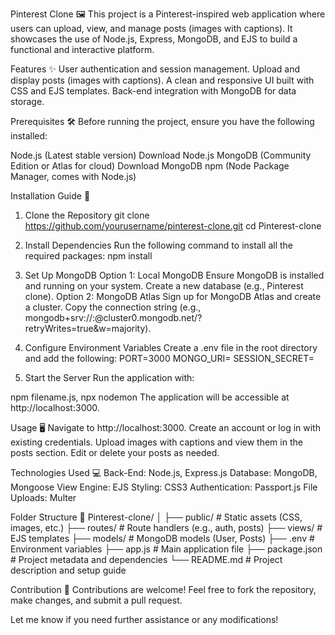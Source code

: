 Pinterest Clone 🖼️
This project is a Pinterest-inspired web application where users can upload, view, and manage posts (images with captions). It showcases the use of Node.js, Express, MongoDB, and EJS to build a functional and interactive platform.

Features ✨
User authentication and session management.
Upload and display posts (images with captions).
A clean and responsive UI built with CSS and EJS templates.
Back-end integration with MongoDB for data storage.

Prerequisites 🛠️
Before running the project, ensure you have the following installed:

Node.js (Latest stable version)
Download Node.js
MongoDB (Community Edition or Atlas for cloud)
Download MongoDB
npm (Node Package Manager, comes with Node.js)

Installation Guide 🚀
1. Clone the Repository
git clone https://github.com/yourusername/pinterest-clone.git
cd Pinterest-clone

2. Install Dependencies
Run the following command to install all the required packages:
npm install

3. Set Up MongoDB
Option 1: Local MongoDB
Ensure MongoDB is installed and running on your system.
Create a new database (e.g., Pinterest clone).
Option 2: MongoDB Atlas
Sign up for MongoDB Atlas and create a cluster.
Copy the connection string (e.g., mongodb+srv://<username>:<password>@cluster0.mongodb.net/?retryWrites=true&w=majority).

4. Configure Environment Variables
Create a .env file in the root directory and add the following:
PORT=3000
MONGO_URI=<Your MongoDB Connection String>
SESSION_SECRET=<Your Session Secret Key>

5. Start the Server
Run the application with:

npm filename.js, npx nodemon
The application will be accessible at http://localhost:3000.

Usage 🖥️
Navigate to http://localhost:3000.
Create an account or log in with existing credentials.
Upload images with captions and view them in the posts section.
Edit or delete your posts as needed.

Technologies Used 💻
Back-End: Node.js, Express.js
Database: MongoDB, Mongoose
View Engine: EJS
Styling: CSS3
Authentication: Passport.js
File Uploads: Multer

Folder Structure 📁
Pinterest-clone/
│
├── public/              # Static assets (CSS, images, etc.)
├── routes/              # Route handlers (e.g., auth, posts)
├── views/               # EJS templates
├── models/              # MongoDB models (User, Posts)
├── .env                 # Environment variables
├── app.js               # Main application file
├── package.json         # Project metadata and dependencies
└── README.md            # Project description and setup guide

Contribution 🤝
Contributions are welcome! Feel free to fork the repository, make changes, and submit a pull request.

Let me know if you need further assistance or any modifications!
